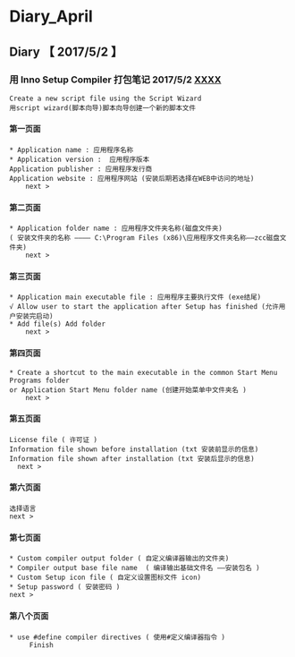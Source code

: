 # Diary_April
## Diary 【 2017/5/2 】  
### 用 Inno Setup Compiler 打包笔记 2017/5/2  [XXXX](#first)
    Create a new script file using the Script Wizard  
    用script wizard(脚本向导)脚本向导创建一个新的脚本文件
#### 第一页面
    * Application name : 应用程序名称
    * Application version :  应用程序版本
    Application publisher : 应用程序发行商
    Application website : 应用程序网站 (安装后期若选择在WEB中访问的地址)
	    next >
#### 第二页面
    * Application folder name : 应用程序文件夹名称(磁盘文件夹)
    ( 安装文件夹的名称 ———— C:\Program Files (x86)\应用程序文件夹名称——zcc磁盘文件夹)
	    next >
#### 第三页面
    * Application main executable file : 应用程序主要执行文件 (exe结尾)
    √ Allow user to start the application after Setup has finished (允许用户安装完启动)
    * Add file(s) Add folder
 	    next >
####  第四页面
    * Create a shortcut to the main executable in the common Start Menu Programs folder 
    or Application Start Menu folder name (创建开始菜单中文件夹名 )
 	    next >
#### 第五页面
    License file ( 许可证 )
    Information file shown before installation (txt 安装前显示的信息)
    Information file shown after installation (txt 安装后显示的信息)
 	  next >
#### <span id="first">第六页面</span>
	选择语言
 	next >
#### 第七页面
	* Custom compiler output folder ( 自定义编译器输出的文件夹)
	* Compiler output base file name  ( 编译输出基础文件名 ——安装包名 )
	* Custom Setup icon file ( 自定义设置图标文件 icon)
	* Setup password ( 安装密码 )
	next >
#### 第八个页面
    * use #define compiler directives ( 使用#定义编译器指令 )
  	     Finish 
 	
